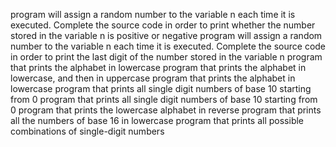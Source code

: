 program will assign a random number to the variable n each time it is executed. Complete the source code in order to print whether the number stored in the variable n is positive or negative
 program will assign a random number to the variable n each time it is executed. Complete the source code in order to print the last digit of the number stored in the variable n
 program that prints the alphabet in lowercase
program that prints the alphabet in lowercase, and then in uppercase
program that prints the alphabet in lowercase
program that prints all single digit numbers of base 10 starting from 0
program that prints all single digit numbers of base 10 starting from 0
 program that prints the lowercase alphabet in reverse
program that prints all the numbers of base 16 in lowercase
program that prints all possible combinations of single-digit numbers

